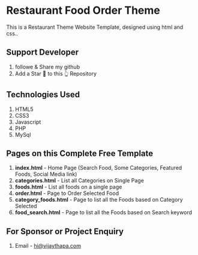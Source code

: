 # Restaurant Food Order Theme
This is a Restaurant Theme Website Template, designed using html and css..


## Support Developer
1. followe & Share my github  
2. Add a Star 🌟  to this 👆 Repository





## Technologies Used
1. HTML5
2. CSS3
3. Javascript
4. PHP
5. MySql


## Pages on this Complete Free Template
1. **index.html** - Home Page (Search Food, Some Categories, Featured Foods, Social Media link)
2. **categories.html** - List all Categories on Single Page
3. **foods.html** - List all foods on a single page
4. **order.html** - Page to Order Selected Food
5. **category_foods.html** - Page to list all the Foods based on Category Selected
6. **food_search.html** - Page to list all the Foods based on Search keyword



## For Sponsor or Project Enquiry
1. Email - hi@vijaythapa.com




